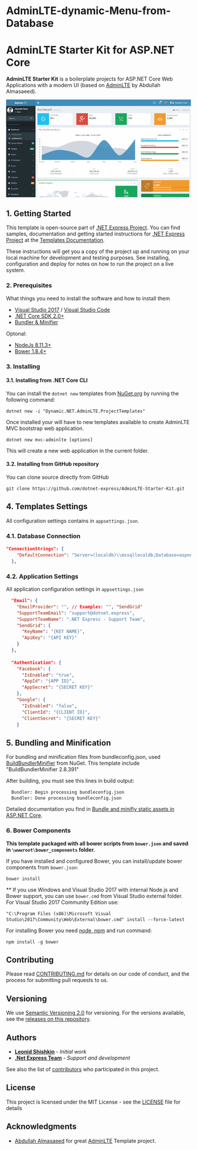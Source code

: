 # AdminLTE-dynamic-Menu-from-Database

# AdminLTE Starter Kit for ASP.NET Core

**AdminLTE Starter Kit** is a boilerplate projects for ASP.NET Core Web Applications with a modern UI (based on [AdminLTE](https://adminlte.io) by Abdullah Almasaeed).

![](docs/images/AdminLTE2.1.png)


## 1. Getting Started

This template is open-source part of [.NET Express Project](https://dotnet.express). You can find samples, documentation and getting started instructions for [.NET Express Project](https://dotnet.express/templates) at the [Templates Documentation](https://docs.dotnet.express/templates/).

These instructions will get you a copy of the project up and running on your local machine for development and testing purposes.
See installing, configuration and deploy for notes on how to run the project on a live system.


### 2. Prerequisites

What things you need to install the software and how to install them

* [Visual Studio 2017](https://www.visualstudio.com/vs/) / [Visual Studio Code](https://code.visualstudio.com/)
* [.NET Core SDK 2.0+](https://www.microsoft.com/net/download/)
* [Bundler & Minifier](https://www.nuget.org/packages/BuildBundlerMinifier/)

Optonal:

* [NodeJs 8.11.3+](https://nodejs.org/)
* [Bower 1.8.4+](https://bower.io/)


### 3. Installing

#### 3.1. Installing from .NET Core CLI

You can install the ```dotnet new``` templates from [NuGet.org](https://www.nuget.org/) by running the following command:

```shell
dotnet new -i "Dynamic.NET.AdminLTE.ProjectTemplates"
```
Once installed your will have to new templates available to create AdminLTE MVC bootstrap web application.

```shell
dotnet new mvc-adminlte [options]
```

This will create a new web application in the current folder. 

#### 3.2. Installing from GitHub repository

You can clone source directly from GitHub

```shell
git clone https://github.com/dotnet-express/AdminLTE-Starter-Kit.git
```

## 4. Templates Settings

All configuration settings contains in ```appsettings.json```.

### 4.1. Database Connection

```json
"ConnectionStrings": {
    "DefaultConnection": "Server=(localdb)\\mssqllocaldb;Database=aspnet-RoleBasedMenu-53bc9b9d-9d6a-45d4-8429-2a2761773502;Trusted_Connection=True;MultipleActiveResultSets=true"
  },
```

### 4.2. Application Settings

All application configuration settings in ```appsettings.json```

```json
  "Email": {
    "EmailProvider": "", // Examples: "", "SendGrid"
    "SupportTeamEmail": "support@dotnet.express",
    "SupportTeamName": ".NET Express - Support Team",
    "SendGrid": {
      "KeyName": "{KEY NAME}",
      "ApiKey": "{API KEY}"
    }
  },

  "Authentication": {
    "Facebook": {
      "IsEnabled": "true",
      "AppId": "{APP ID}",
      "AppSecret": "{SECRET KEY}"
    },
    "Google": {
      "IsEnabled": "false",
      "ClientId": "{CLIENT ID}",
      "ClientSecret": "{SECRET KEY}"
    }
```


## 5. Bundling and Minification

For bundling and minification files from bundleconfig.json, used [BuildBundlerMinifier](https://www.nuget.org/packages/BuildBundlerMinifier/) from NuGet.
This template include "BuildBundlerMinifier 2.8.391"

After building, you must see this lines in build output:
```shell
  Bundler: Begin processing bundleconfig.json
  Bundler: Done processing bundleconfig.json
```

Detailed documentation you find in [Bundle and minifiy static assets in ASP.NET Core](https://docs.microsoft.com/en-us/aspnet/core/client-side/bundling-and-minification?view=aspnetcore-2.0&tabs=netcore-cli%2Caspnetcore2x#build-time-execution-of-bundling-and-minification). 


### 6. Bower Components

**This template packaged with all bower scripts from ```bower.json``` and saved in ```\wwwroot\bower_components``` folder.**

If you have installed and configured Bower, you can install/update bower components from ```bower.json```:
``` shell
bower install
```

** If you use Windows and Visual Studio 2017 with internal Node.js and Bower support, you can use ```bower.cmd``` from Visual Studio external folder.
For Visual Studio 2017 Community Edition use:
``` shell
"C:\Program Files (x86)\Microsoft Visual Studio\2017\Community\Web\External\bower.cmd" install --force-latest
```

For installing Bower you need [node, npm](http://nodejs.org/) and run command: 
``` shell
npm install -g bower
```




## Contributing

Please read [CONTRIBUTING.md](CONTRIBUTING.md) for details on our code of conduct, and the process for submitting pull requests to us.

## Versioning

We use [Semantic Versioning 2.0](http://semver.org/) for versioning. For the versions available, see the [releases on this repository](https://github.com/dynamic-technologies/ASP.NET-Core-2.0-AdminLTE-Templates/releases). 

## Authors

* **[Leonid Shishkin](https://github.com/leonex)** - *Initial work*
* **[.Net Express Team](https://github.com/dotnet-express)** - *Support and development*

See also the list of [contributors](https://github.com/dotnet-express/AdminLTE/contributors) who participated in this project.

## License

This project is licensed under the MIT License - see the [LICENSE](https://opensource.org/licenses/MIT) file for details

## Acknowledgments

* [Abdullah Almasaeed](https://adminlte.io/about) for great [AdminLTE](https://adminlte.io) Template project.
